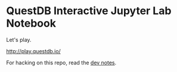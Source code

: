 # QuestDB Interactive Jupyter Lab Notebook

Let's play.

http://play.questdb.io/

For hacking on this repo, read the [dev notes](DEV_NOTES.md).
